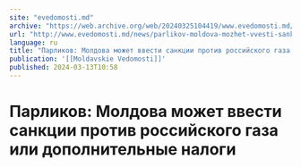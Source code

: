 ```yaml
---
site: "evedomosti.md"
archive: "https://web.archive.org/web/20240325104419/www.evedomosti.md/news/parlikov-moldova-mozhet-vvesti-sankcii-protiv-rossijskogo-ga"
url: "http://www.evedomosti.md/news/parlikov-moldova-mozhet-vvesti-sankcii-protiv-rossijskogo-ga"
language: ru
title: "Парликов: Молдова может ввести санкции против российского газа или дополнительные налоги"
publication: '[[Moldavskie Vedomosti]]'
published: 2024-03-13T10:58
---
```


# Парликов: Молдова может ввести санкции против российского газа или дополнительные налоги

